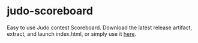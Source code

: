 # judo-scoreboard

Easy to use Judo contest Scoreboard.
Download the latest release artifact, extract, and launch index.html, or simply use it [here](https://ngavishtech.github.io/judo-scoreboard/judoscoreboard/).
